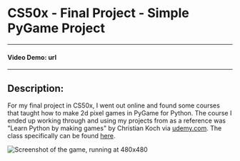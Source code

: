 # CS50x - Final Project - Simple PyGame Project
___
#### Video Demo: <URL HERE> url
___
## Description:
For my final project in CS50x, I went out online and found some courses that taught how to make 2d pixel games
in PyGame for Python. The course I ended up working through and using my projects from as a reference was "Learn Python
by making games" by Christian Koch via [udemy.com](https://www.udemy.com). The class specifically can be found [here](
https://www.udemy.com/course/learn-python-by-making-games/?couponCode=KEEPLEARNING
).


![Screenshot of the game, running at 480x480]((https://github.com/JUP56/CS50x_Final_Project_PyGame_Project/blob/main/game_screenshot.PNG))

